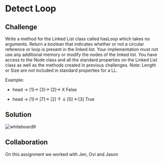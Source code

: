 # Detect Loop
## Challenge

Write a method for the Linked List class called hasLoop which takes no arguments. Return a boolean that indicates whether or not a circular reference or loop is present in the linked list. Your implementation must not use any additional memory or modify the nodes of the linked list. You have access to the Node class and all the standard properties on the Linked List class as well as the methods created in previous challenges.
Note: Length or Size are *not* included in standard properties for a LL.

Example:

- head -> [1]-> [3]-> [2]-> X   False

- head -> [1]-> [7]-> [2]
               ↑     ↓
              [5] <-[3]         True


## Solution

![whiteboard9](whiteboard9.jpg)

## Collaboration

On this assignment we worked with Jen, Ovi and 
Jason
